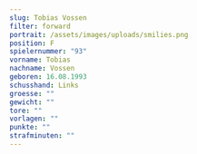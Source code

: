 ```yaml
---
slug: Tobias Vossen
filter: forward
portrait: /assets/images/uploads/smilies.png
position: F
spielernummer: "93"
vorname: Tobias
nachname: Vossen
geboren: 16.08.1993
schusshand: Links
groesse: ""
gewicht: ""
tore: ""
vorlagen: ""
punkte: ""
strafminuten: ""
---
```

